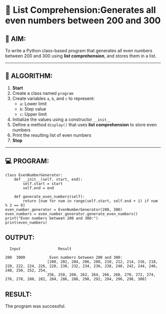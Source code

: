 # 🧾 List Comprehension:Generates all even numbers between 200 and 300
## 🎯 AIM:
To write a Python class-based program that generates all even numbers between 200 and 300 using **list comprehension**, and stores them in a list.

---

## 🧠 ALGORITHM:

1. **Start**
2. Create a class named `program`
3. Create variables `a`, `b`, and `c` to represent:
   - `a`: Lower limit
   - `b`: Step value
   - `c`: Upper limit
4. Initialize the values using a constructor `__init__`
5. Define a method `display()` that uses **list comprehension** to store even numbers
6. Print the resulting list of even numbers
7. **Stop**

---

## 💻 PROGRAM:
```
class EvenNumberGenerator:
    def __init__(self, start, end):
        self.start = start
        self.end = end

    def generate_even_numbers(self):
        return [num for num in range(self.start, self.end + 1) if num % 2 == 0]
even_number_generator = EvenNumberGenerator(200, 300)
even_numbers = even_number_generator.generate_even_numbers()
print("Even numbers between 200 and 300:")
print(even_numbers)
```
## OUTPUT:
```
  Input                 Result

200  3000           Even numbers between 200 and 300:
                   [200, 202, 204, 206, 208, 210, 212, 214, 216, 218, 220, 222, 224, 226, 228, 230, 232, 234, 236, 238, 240, 242, 244, 246, 248, 250, 252, 254, 
                   256, 258, 260, 262, 264, 266, 268, 270, 272, 274, 276, 278, 280, 282, 284, 286, 288, 290, 292, 294, 296, 298, 300]
```
## RESULT:
The program was successful.
